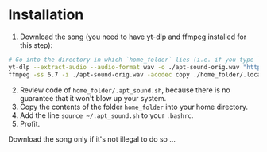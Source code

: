 # Installation

1. Download the song (you need to have yt-dlp and ffmpeg installed for this step):
```bash
# Go into the directory in which `home_folder` lies (i.e. if you type `ls` this README.md and `home_folder` show up
yt-dlp --extract-audio --audio-format wav -o ./apt-sound-orig.wav "https://www.youtube.com/watch?v=wFeEbjLJDmI"
ffmpeg -ss 6.7 -i ./apt-sound-orig.wav -acodec copy ./home_folder/.local/share/sounds/apt-sound.wav
```
2. Review code of `home_folder/.apt_sound.sh`, because there is no guarantee that it won't blow up your system.
3. Copy the contents of the folder `home_folder` into your home directory.
4. Add the line `source ~/.apt_sound.sh` to your `.bashrc`.
5. Profit.


Download the song only if it's not illegal to do so ...
